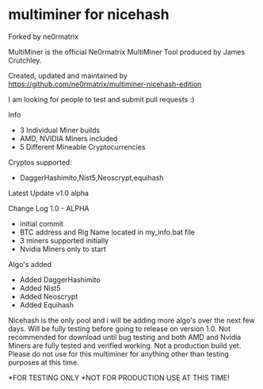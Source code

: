 # multiminer for nicehash
Forked by ne0rmatrix

MultiMiner is the official Ne0rmatrix MultiMiner Tool produced by James Crutchley.

Created, updated and maintained by https://github.com/ne0rmatrix/multiminer-nicehash-edition 

I am looking for people to test and submit pull requests :)

Info
- 3 Individual Miner builds
- AMD, NVIDIA Miners included
- 5 Different Mineable Cryptocurrencies

Cryptos supported:
- DaggerHashimito,Nist5,Neoscrypt,equihash

Latest Update v1.0 alpha

Change Log
1.0 - ALPHA
* initial commit 
* BTC address and Rig Name located in my_info.bat file
* 3 miners supported initially
* Nvidia Miners only to start

Algo's added
* Added DaggerHashimito
* Added Nist5
* Added Neoscrypt
* Added Equihash

Nicehash is the only pool and i will be adding more algo's over the next few days. Will be fully testing before going to release on version 1.0. Not recommended for download until bug testing and both AMD and Nvidia Miners are fully tested and verified working. Not a production build yet. Please do not use for this multiminer for anything other than testing purposes at this time.

*FOR TESTING ONLY
*NOT FOR PRODUCTION USE AT THIS TIME!

